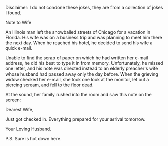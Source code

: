 Disclaimer: I do not condone these jokes, they are from a collection of jokes I found.

Note to Wife

An Illinois man left the snowballed streets of Chicago for a vacation in Florida. His wife was on a business trip and was planning to meet him there the next day. When he reached his hotel, he decided to send his wife a quick e-mail.

Unable to find the scrap of paper on which he had written her e-mail address, he did his best to type it in from memory. Unfortunately, he missed one letter, and his note was directed instead to an elderly preacher's wife whose husband had passed away only the day before. When the grieving widow checked her e-mail, she took one look at the monitor, let out a piercing scream, and fell to the floor dead.

At the sound, her family rushed into the room and saw this note on the screen:

Dearest Wife,

Just got checked in. Everything prepared for your arrival tomorrow.

Your Loving Husband.

P.S. Sure is hot down here.

